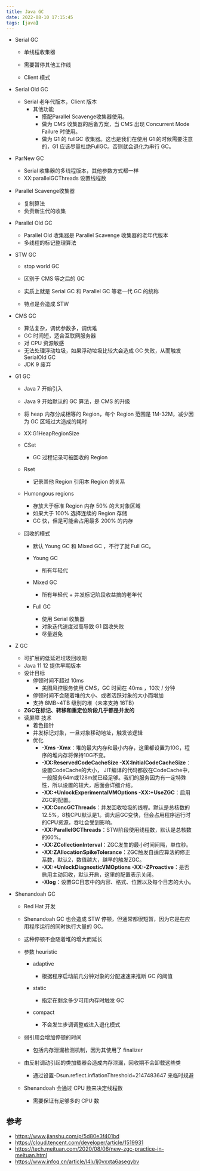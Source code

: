 ```yaml
---
title: Java GC
date: 2022-08-10 17:15:45
tags: [java]
---
```


- Serial GC

  - 单线程收集器

  - 需要暂停其他工作线

  - Client 模式

- Serial Old GC
  - Serial 老年代版本，Client 版本
    - 其他功能
      - 搭配Parallel Scavenge收集器使用。
      - 做为 CMS 收集器的后备方案，当 CMS 出现 Concurrent Mode Failure 时使用。
      - 做为 G1 的 fullGC 收集器。这也是我们在使用 G1 的时候需要注意的，G1 应该尽量杜绝FullGC。否则就会退化为串行 GC。
  
- ParNew GC
  - Serial 收集器的多线程版本，其他参数方式都一样
  - XX:parallelGCThreads 设置线程数
  
- Parallel Scavenge收集器
  - 复制算法
  - 负责新生代的收集
  
- Parallel Old GC
  - Parallel Old 收集器是 Parallel Scavenge 收集器的老年代版本
  - 多线程的标记整理算法
  
- STW GC
  - stop world GC
  
  - 区别于 CMS 等之后的 GC
  
  - 实质上就是 Serial GC 和 Parallel GC 等老一代 GC 的统称
  
  - 特点是会造成 STW
  
- CMS GC
  - 算法复杂，调优参数多，调优难
  - GC 时间短，适合互联网服务器
  - 对 CPU 资源敏感
  - 无法处理浮动垃圾，如果浮动垃圾比较大会造成 GC 失败，从而触发 SerialOld GC
  - JDK 9 废弃

- G1 GC
  - Java 7 开始引入

  - Java 9 开始默认的 GC 算法，是 CMS 的升级

  - 将 heap 内存分成相等的 Region，每个 Region 范围是 1M-32M，减少因为 GC 区域过大造成的耗时

  - XX:G1HeapRegionSize

  - CSet

    - GC 过程记录可被回收的 Region

  - Rset

    - 记录其他 Region 引用本 Region 的关系

  - Humongous regions

    - 存放大于标准 Region 内存 50% 的大对象区域
    - 如果大于 100% 选择连续的 Region 存储
    - GC 快，但是可能会占用最多 200% 的内存

  - 回收的模式

    - 默认 Young GC 和 Mixed GC ，不行了就 Full GC。

    - Young GC
      - 所有年轻代
    - Mixed GC
      - 所有年轻代 + 并发标记阶段收益搞的老年代
    - Full GC
      - 使用 Serial 收集器
      - 对象迭代速度过高导致 G1 回收失败
      - 尽量避免

- Z GC
  - 可扩展的低延迟垃圾回收期
  - Java 11 12 提供早期版本
  - 设计目标
    - 停顿时间不超过 10ms
      - 美图风控服务使用 CMS，GC 时间在 40ms ，10次 / 分钟
    - 停顿时间不会随着堆的大小、或者活跃对象的大小而增加
    - 支持 8MB~4TB 级别的堆（未来支持 16TB）
  - **ZGC在标记、转移和重定位阶段几乎都是并发的**
  - 读屏障 技术
    - 着色指针
    - 并发标记对象，一旦对象移动地址，触发该逻辑
    - 优化
      - **-Xms -Xmx**：堆的最大内存和最小内存，这里都设置为10G，程序的堆内存将保持10G不变。
      -  **-XX:ReservedCodeCacheSize -XX:InitialCodeCacheSize**：设置CodeCache的大小， JIT编译的代码都放在CodeCache中，一般服务64m或128m就已经足够。我们的服务因为有一定特殊性，所以设置的较大，后面会详细介绍。
      -  **-XX:+UnlockExperimentalVMOptions -XX:+UseZGC**：启用ZGC的配置。 
      - **-XX:ConcGCThreads**：并发回收垃圾的线程。默认是总核数的12.5%，8核CPU默认是1。调大后GC变快，但会占用程序运行时的CPU资源，吞吐会受到影响。
      -  **-XX:ParallelGCThreads**：STW阶段使用线程数，默认是总核数的60%。
      -  **-XX:ZCollectionInterval**：ZGC发生的最小时间间隔，单位秒。 
      - **-XX:ZAllocationSpikeTolerance**：ZGC触发自适应算法的修正系数，默认2，数值越大，越早的触发ZGC。 
      - **-XX:+UnlockDiagnosticVMOptions -XX:-ZProactive**：是否启用主动回收，默认开启，这里的配置表示关闭。
      -  **-Xlog**：设置GC日志中的内容、格式、位置以及每个日志的大小。
- Shenandoah GC
  -  Red Hat 开发
  - Shenandoah GC 也会造成 STW 停顿，但通常都很短暂，因为它是在应用程序运行的同时执行大量的 GC。
  - 这种停顿不会随着堆的增大而延长
  - 参数 heuristic
    - adaptive
      - 根据程序启动前几分钟对象的分配速速来推断 GC 的阈值

    - static
      - 指定在剩余多少可用内存时触发 GC

    - compact
      - 不会发生步调调整或进入退化模式

  - 弱引用会增加停顿的时间
    - 包括内存泄漏检测机制，因为其使用了 finalizer

  - 由反射调动引起的类加载器会造成内存泄漏，回收期不会卸载这些类
    - 通过设置-Dsun.reflect.inflationThreshold=2147483647 来临时规避

  - Shenandoah 会通过 CPU 数来决定线程数
    - 需要保证有足够多的 CPU 数



## 参考

- https://www.jianshu.com/p/5d80e3f401bd
- https://cloud.tencent.com/developer/article/1519931
- https://tech.meituan.com/2020/08/06/new-zgc-practice-in-meituan.html
- https://www.infoq.cn/article/l4lu1j0vxxta6asegybv
